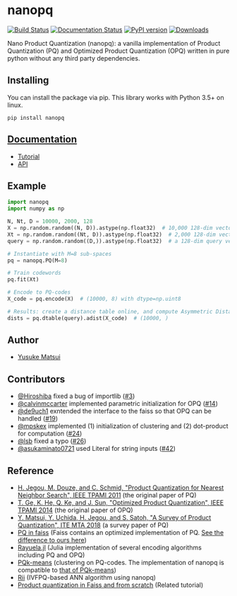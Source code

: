 # nanopq

[![Build Status](https://github.com/matsui528/nanopq/actions/workflows/build.yml/badge.svg)](https://github.com/matsui528/nanopq/actions)
[![Documentation Status](https://readthedocs.org/projects/nanopq/badge/?version=latest)](https://nanopq.readthedocs.io/en/latest/?badge=latest)
[![PyPI version](https://badge.fury.io/py/nanopq.svg)](https://badge.fury.io/py/nanopq)
[![Downloads](https://pepy.tech/badge/nanopq)](https://pepy.tech/project/nanopq)

Nano Product Quantization (nanopq): a vanilla implementation of Product Quantization (PQ) and Optimized Product Quantization (OPQ) written in pure python without any third party dependencies.



## Installing
You can install the package via pip. This library works with Python 3.5+ on linux.
```
pip install nanopq
```

## [Documentation](https://nanopq.readthedocs.io/en/latest/index.html)
- [Tutorial](https://nanopq.readthedocs.io/en/latest/source/tutorial.html)
- [API](https://nanopq.readthedocs.io/en/latest/source/api.html)

## Example

```python
import nanopq
import numpy as np

N, Nt, D = 10000, 2000, 128
X = np.random.random((N, D)).astype(np.float32)  # 10,000 128-dim vectors to be indexed
Xt = np.random.random((Nt, D)).astype(np.float32)  # 2,000 128-dim vectors for training
query = np.random.random((D,)).astype(np.float32)  # a 128-dim query vector

# Instantiate with M=8 sub-spaces
pq = nanopq.PQ(M=8)

# Train codewords
pq.fit(Xt)

# Encode to PQ-codes
X_code = pq.encode(X)  # (10000, 8) with dtype=np.uint8

# Results: create a distance table online, and compute Asymmetric Distance to each PQ-code 
dists = pq.dtable(query).adist(X_code)  # (10000, ) 
```

## Author
- [Yusuke Matsui](http://yusukematsui.me)

## Contributors
- [@Hiroshiba](https://github.com/Hiroshiba) fixed a bug of importlib ([#3](https://github.com/matsui528/nanopq/pull/3))
- [@calvinmccarter](https://github.com/calvinmccarter) implemented parametric initialization for OPQ ([#14](https://github.com/matsui528/nanopq/pull/14))
- [@de9uch1](https://github.com/de9uch1) exntended the interface to the faiss so that OPQ can be handled ([#19](https://github.com/matsui528/nanopq/pull/19))
- [@mpskex](https://github.com/mpskex) implemented (1) initialization of clustering and (2) dot-product for computation ([#24](https://github.com/matsui528/nanopq/pull/24))
- [@lsb](https://github.com/lsb) fixed a typo ([#26](https://github.com/matsui528/nanopq/pull/26))
- [@asukaminato0721](https://github.com/asukaminato0721) used Literal for string inputs ([#42](https://github.com/matsui528/nanopq/pull/42))

## Reference
- [H. Jegou, M. Douze, and C. Schmid, "Product Quantization for Nearest Neighbor Search", IEEE TPAMI 2011](https://ieeexplore.ieee.org/document/5432202/) (the original paper of PQ)
- [T. Ge, K. He, Q. Ke, and J. Sun, "Optimized Product Quantization", IEEE TPAMI 2014](https://ieeexplore.ieee.org/document/6678503/) (the original paper of OPQ)
- [Y. Matsui, Y. Uchida, H. Jegou, and S. Satoh, "A Survey of Product Quantization", ITE MTA 2018](https://www.jstage.jst.go.jp/article/mta/6/1/6_2/_pdf/) (a survey paper of PQ) 
- [PQ in faiss](https://github.com/facebookresearch/faiss/wiki/Faiss-building-blocks:-clustering,-PCA,-quantization#pq-encoding--decoding) (Faiss contains an optimized implementation of PQ. [See the difference to ours here](https://nanopq.readthedocs.io/en/latest/source/tutorial.html#difference-from-pq-in-faiss))
- [Rayuela.jl](https://github.com/una-dinosauria/Rayuela.jl) (Julia implementation of several encoding algorithms including PQ and OPQ)
- [PQk-means](https://github.com/DwangoMediaVillage/pqkmeans) (clustering on PQ-codes. The implementation of nanopq is compatible to [that of PQk-means](https://github.com/DwangoMediaVillage/pqkmeans/blob/master/tutorial/1_pqkmeans.ipynb))
- [Rii](https://github.com/matsui528/rii) (IVFPQ-based ANN algorithm using nanopq)
- [Product quantization in Faiss and from scratch](https://www.youtube.com/watch?v=PNVJvZEkuXo) (Related tutorial)
